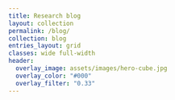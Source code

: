 ```yaml
---
title: Research blog
layout: collection
permalink: /blog/
collection: blog
entries_layout: grid
classes: wide full-width
header:
  overlay_image: assets/images/hero-cube.jpg
  overlay_color: "#000"
  overlay_filter: "0.33"
---
```

